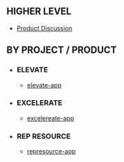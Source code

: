 
## HIGHER LEVEL 
   * [Product Discussion](https://github.com/excelerate-america/product-team/discussions)
## BY PROJECT / PRODUCT
 * ### ELEVATE
    * [elevate-app](https://github.com/excelerate-america/elevate-app/discussions)
 * ### EXCELERATE
    * [excelereate-app](https://github.com/excelerate-america/excelerate-app/discussions)
 * ### REP RESOURCE 
    * [represource-app](https://github.com/excelerate-america/represource-app/discussions)
